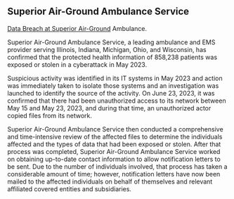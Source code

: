 ## Superior Air-Ground Ambulance Service

[Data Breach at Superior Air-Ground](https://www.hipaajournal.com/superior-air-ground-ambulance-service-data-breach-affects-858k-individuals/) Ambulance. 

Superior Air-Ground Ambulance Service, a leading ambulance and EMS provider serving Illinois, Indiana, Michigan, Ohio, and Wisconsin, has confirmed that the protected health information of 858,238 patients was exposed or stolen in a cyberattack in May 2023.

Suspicious activity was identified in its IT systems in May 2023 and action was immediately taken to isolate those systems and an investigation was launched to identify the source of the activity. On June 23, 2023, it was confirmed that there had been unauthorized access to its network between May 15 and May 23, 2023, and during that time, an unauthorized actor copied files from its network.

Superior Air-Ground Ambulance Service then conducted a comprehensive and time-intensive review of the affected files to determine the individuals affected and the types of data that had been exposed or stolen. After that process was completed, Superior Air-Ground Ambulance Service worked on obtaining up-to-date contact information to allow notification letters to be sent. Due to the number of individuals involved, that process has taken a considerable amount of time; however, notification letters have now been mailed to the affected individuals on behalf of themselves and relevant affiliated covered entities and subsidiaries.
